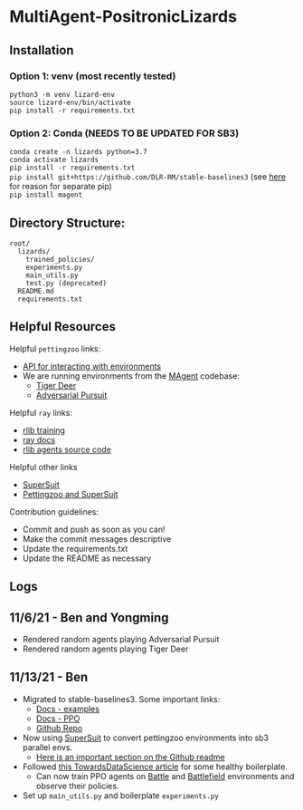 # MultiAgent-PositronicLizards

## Installation
### Option 1: venv (most recently tested)
```
python3 -m venv lizard-env
source lizard-env/bin/activate
pip install -r requirements.txt
```
### Option 2: Conda (NEEDS TO BE UPDATED FOR SB3)
```conda create -n lizards python=3.7``` <br>
```conda activate lizards```<br>
```pip install -r requirements.txt```<br>
```pip install git+https://github.com/DLR-RM/stable-baselines3``` (see [here](https://github.com/hill-a/stable-baselines/issues/849) for reason for separate pip)<br> 
```pip install magent```


## Directory Structure:
```
root/
  lizards/
    trained_policies/
    experiments.py
    main_utils.py
    test.py (deprecated)
  README.md
  requirements.txt
```


## Helpful Resources

Helpful `pettingzoo` links:
* [API for interacting with environments](https://www.pettingzoo.ml/api#interacting-with-environments)
* We are running environments from the [MAgent](https://www.pettingzoo.ml/magent) codebase:
  * [Tiger Deer](https://www.pettingzoo.ml/magent/tiger_deer)
  * [Adversarial Pursuit](https://www.pettingzoo.ml/magent/adversarial_pursuit)

Helpful `ray` links:
* [rlib training](https://docs.ray.io/en/latest/rllib-training.html)
* [ray docs](https://docs.ray.io/en/releases-0.7.3/index.html)
* [rlib agents source code](https://github.com/ray-project/ray/tree/master/rllib/agents)

Helpful other links
* [SuperSuit](https://github.com/Farama-Foundation/SuperSuit)
* [Pettingzoo and SuperSuit](https://www.pettingzoo.ml/api#supersuit)


Contribution guidelines:
* Commit and push as soon as you can!
* Make the commit messages descriptive
* Update the requirements.txt
* Update the README as necessary


## Logs

## 11/6/21 - Ben and Yongming
* Rendered random agents playing Adversarial Pursuit
* Rendered random agents playing Tiger Deer

## 11/13/21 - Ben
* Migrated to stable-baselines3. Some important links:
  * [Docs - examples](https://stable-baselines3.readthedocs.io/en/master/guide/examples.html)
  * [Docs - PPO](https://stable-baselines3.readthedocs.io/en/master/modules/ppo.html)
  * [Github Repo](https://github.com/DLR-RM/stable-baselines3)
* Now using [SuperSuit](https://github.com/Farama-Foundation/SuperSuit) to convert pettingzoo environments into sb3 parallel envs.
  * [Here is an important section on the Github readme](https://github.com/Farama-Foundation/SuperSuit#environment-vectorization)
* Followed [this TowardsDataScience article](https://towardsdatascience.com/multi-agent-deep-reinforcement-learning-in-15-lines-of-code-using-pettingzoo-e0b963c0820b) for some healthy boilerplate.
  * Can now train PPO agents on [Battle](https://www.pettingzoo.ml/magent/battle) and [Battlefield](https://www.pettingzoo.ml/magent/battlefield) environments and observe their policies.
* Set up `main_utils.py` and boilerplate `experiments.py`
